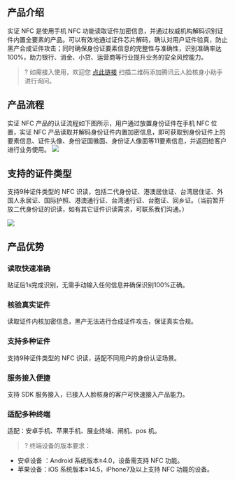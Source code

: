 ## 产品介绍
实证 NFC 是使用手机 NFC 功能读取证件加密信息，并通过权威机构解码识别证件内置全要素的产品。可以有效地通过证件芯片解码，确认对用户证件验真，防止黑产合成证件攻击；同时确保身份证要素信息的完整性与准确性，识别准确率达100%，助力银行、消金、小贷、运营商等行业提升业务的安全风控能力。
>? 如需接入使用，欢迎您 [点此链接](https://cloud.tencent.com/document/product/1007/56130) 扫描二维码添加腾讯云人脸核身小助手进行询问。

## 产品流程
实证 NFC 产品的认证流程如下图所示，用户通过放置身份证件在手机 NFC 位置，实证 NFC 产品读取并解码身份证件内置加密信息，即可获取到身份证件上的要素信息、证件头像、身份证国徽面、身份证人像面等11要素信息，并返回给客户进行业务使用。
![](https://qcloudimg.tencent-cloud.cn/raw/9a47d5ecfd1fcb82f835a27b2d212876.png)

## 支持的证件类型
支持9种证件类型的 NFC 识读，包括二代身份证、港澳居住证、台湾居住证、外国人永居证、国际护照、港澳通行证、台湾通行证、台胞证、回乡证。（当前暂开放二代身份证的识读，如有其它证件识读需求，可联系我们沟通。）

![](https://qcloudimg.tencent-cloud.cn/raw/191befa00fe8159e78f872d39165a832.png)

## 产品优势
### 读取快速准确 
贴证后1s完成识别，无需手动输入任何信息并确保识别100%正确。
### 核验真实证件
读取证件内核加密信息，黑产无法进行合成证件攻击，保证真实合规。
### 支持多种证件
支持9种证件类型的 NFC 识读，适配不同用户的身份认证场景。
### 服务接入便捷
支持 SDK 服务接入，已接入人脸核身的客户可快速接入产品能力。 
### 适配多种终端
适配：安卓手机、苹果手机、展业终端、闸机、pos 机。

>? 终端设备的版本要求：
- 安卓设备 ：Android 系统版本≥4.0，设备需支持 NFC 功能。
- 苹果设备：iOS 系统版本≥14.5，iPhone7及以上支持 NFC 功能的设备。


